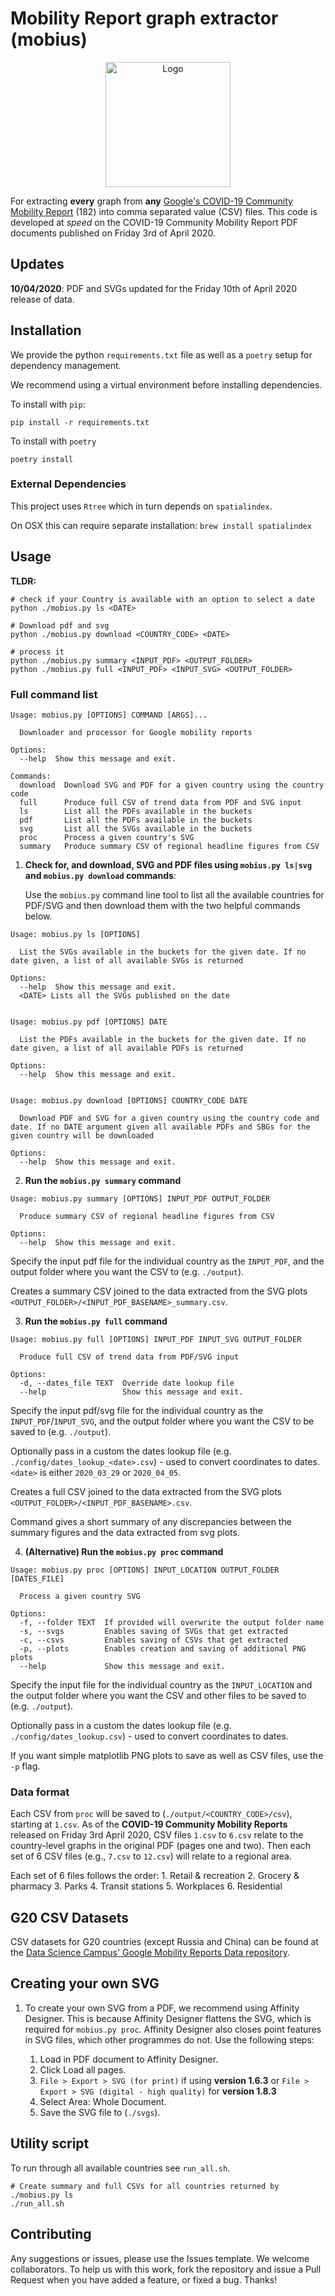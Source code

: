 # Mobility Report graph extractor (mobius)

<p align="center">
    <img src="/meta/logo.png" alt="Logo"  height="200px">
</p>

For extracting **every** graph from **any** [Google's COVID-19 Community Mobility Report](https://www.google.com/covid19/mobility/) (182) into
comma separated value (CSV) files. This code is developed at _speed_ on the COVID-19 Community Mobility Report PDF documents published on Friday 3rd of April 2020.

## Updates

**10/04/2020**: PDF and SVGs updated for the Friday 10th of April 2020 release of data.

## Installation

We provide the python `requirements.txt` file as well as a `poetry` setup for
dependency management.

We recommend using a virtual environment before installing dependencies.

To install with `pip`:

```shell
pip install -r requirements.txt
```

To install with `poetry`

```shell
poetry install
```

### External Dependencies

This project uses `Rtree` which in turn depends on `spatialindex`.

On OSX this can require separate installation:
`brew install spatialindex`

## Usage

**TLDR:**

```shell
# check if your Country is available with an option to select a date
python ./mobius.py ls <DATE>

# Download pdf and svg
python ./mobius.py download <COUNTRY_CODE> <DATE>

# process it
python ./mobius.py summary <INPUT_PDF> <OUTPUT_FOLDER>
python ./mobius.py full <INPUT_PDF> <INPUT_SVG> <OUTPUT_FOLDER>

```

### Full command list

```text
Usage: mobius.py [OPTIONS] COMMAND [ARGS]...

  Downloader and processor for Google mobility reports

Options:
  --help  Show this message and exit.

Commands:
  download  Download SVG and PDF for a given country using the country code
  full      Produce full CSV of trend data from PDF and SVG input
  ls        List all the PDFs available in the buckets
  pdf       List all the PDFs available in the buckets
  svg       List all the SVGs available in the buckets
  proc      Process a given country's SVG
  summary   Produce summary CSV of regional headline figures from CSV
```

1. **Check for, and download, SVG and PDF files using `mobius.py ls|svg` and `mobius.py download` commands**:

   Use the `mobius.py` command line tool to list all the available countries
   for PDF/SVG and then download them with the two helpful commands below.

```text
Usage: mobius.py ls [OPTIONS]

  List the SVGs available in the buckets for the given date. If no date given, a list of all available SVGs is returned

Options:
  --help  Show this message and exit.
  <DATE> Lists all the SVGs published on the date


Usage: mobius.py pdf [OPTIONS] DATE

  List the PDFs available in the buckets for the given date. If no date given, a list of all available PDFs is returned

Options:
  --help  Show this message and exit.


Usage: mobius.py download [OPTIONS] COUNTRY_CODE DATE

  Download PDF and SVG for a given country using the country code and date. If no DATE argument given all available PDFs and SBGs for the given country will be downloaded

Options:
  --help  Show this message and exit.
```

2. **Run the `mobius.py summary` command**
```text
Usage: mobius.py summary [OPTIONS] INPUT_PDF OUTPUT_FOLDER

  Produce summary CSV of regional headline figures from CSV

Options:
  --help  Show this message and exit.
```

Specify the input pdf file for the individual country as the `INPUT_PDF`,
and the output folder where you want the CSV to (e.g.
`./output`).

Creates a summary CSV joined to the data extracted from the SVG plots
`<OUTPUT_FOLDER>/<INPUT_PDF_BASENAME>_summary.csv`.

3. **Run the `mobius.py full` command**
```text
Usage: mobius.py full [OPTIONS] INPUT_PDF INPUT_SVG OUTPUT_FOLDER

  Produce full CSV of trend data from PDF/SVG input

Options:
  -d, --dates_file TEXT  Override date lookup file
  --help                 Show this message and exit.
```

Specify the input pdf/svg file for the individual country as the `INPUT_PDF`/`INPUT_SVG`,
and the output folder where you want the CSV to be saved to (e.g.
`./output`).

Optionally pass in a custom the dates lookup file (e.g.
`./config/dates_lookup_<date>.csv`) - used to convert coordinates to dates. `<date>` is either `2020_03_29` or `2020_04_05`.

Creates a full CSV joined to the data extracted from the SVG plots
`<OUTPUT_FOLDER>/<INPUT_PDF_BASENAME>.csv`.
    
Command gives a short summary of any discrepancies between the summary figures
and the data extracted from svg plots.

4. **(Alternative) Run the `mobius.py proc` command**

```text
Usage: mobius.py proc [OPTIONS] INPUT_LOCATION OUTPUT_FOLDER [DATES_FILE]

  Process a given country SVG

Options:
  -f, --folder TEXT  If provided will overwrite the output folder name
  -s, --svgs         Enables saving of SVGs that get extracted
  -c, --csvs         Enables saving of CSVs that get extracted
  -p, --plots        Enables creation and saving of additional PNG plots
  --help             Show this message and exit.
```
Specify the input file for the individual country as the `INPUT_LOCATION` and the
output folder where you want the CSV and other files to be saved to (e.g.
`./output`).

Optionally pass in a custom the dates lookup file (e.g.
`./config/dates_lookup.csv`) - used to convert coordinates to dates.

If you want simple matplotlib PNG plots to save as well as CSV files, use the `-p` flag.

### Data format

Each CSV from `proc` will be saved to (`./output/<COUNTRY_CODE>/csv`), starting at `1.csv`. As of the **COVID-19 Community Mobility Reports** released on Friday 3rd April 2020, CSV files `1.csv` to `6.csv` relate to the country-level graphs in the original PDF (pages one and two). Then each set of 6 CSV files (e.g., `7.csv` to `12.csv`) will relate to a regional area.

Each set of 6 files follows the order:
    1. Retail & recreation
    2. Grocery & pharmacy
    3. Parks
    4. Transit stations
    5. Workplaces
    6. Residential
    

## G20 CSV Datasets

CSV datasets for G20 countries (except Russia and China) can be found at the [Data Science Campus' Google Mobility Reports Data repository](https://github.com/datasciencecampus/google-mobility-reports-data).

## Creating your own SVG

1. To create your own SVG from a PDF, we recommend using Affinity Designer. This is because Affinity Designer flattens the SVG, which is required for `mobius.py proc`. Affinity Designer also closes point features in SVG files, which other programmes do not. Use the following steps:

   1. Load in PDF document to Affinity Designer.
   1. Click Load all pages.
   1. `File > Export > SVG (for print)` if using **version 1.6.3** or `File > Export > SVG (digital - high quality)` for **version 1.8.3**
   1. Select Area: Whole Document.
   1. Save the SVG file to (`./svgs`).
   
## Utility script

To run through all available countries see `run_all.sh`.

```shell
# Create summary and full CSVs for all countries returned by ./mobius.py ls
./run_all.sh
```

## Contributing

Any suggestions or issues, please use the Issues template. We welcome
collaborators. To help us with this work, fork the repository and issue a Pull
Request when you have added a feature, or fixed a bug. Thanks!
